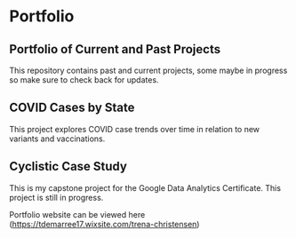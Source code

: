 # Portfolio
## Portfolio of Current and Past Projects

This repository contains past and current projects, some maybe in progress so make sure to check back for updates.

## COVID Cases by State

This project explores COVID  case trends over time in relation to new variants and vaccinations.

## Cyclistic Case Study

This is my capstone project for the Google Data Analytics Certificate. This project is still in progress.

Portfolio website can be viewed here (https://tdemarree17.wixsite.com/trena-christensen)
